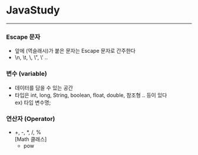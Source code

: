 # JavaStudy

------------------------

### Escape 문자
 - 앞에 \(역슬래시)가 붙은 문자는 Escape 문자로 간주한다
 - \n, \t, \\\, \\", \\' ..

### 변수 (variable)
 - 데이터를 담을 수 있는 공간
 - 타입은 int, long, String, boolean, float, double, 참조형 .. 등이 있다  
 ex) 타입 변수명;
 
### 연산자 (Operator)
 - +, -, *, /, %  
 [Math 클래스]
   - pow
